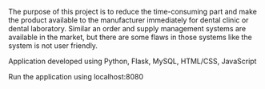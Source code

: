 The purpose of this project is to reduce the time-consuming part and make the product available to the manufacturer immediately for dental clinic or dental laboratory. Similar an order and supply management systems are available in the market, but there are some flaws in those systems like the system is not user friendly.

Application developed using
Python, Flask, MySQL, HTML/CSS, JavaScript

Run the application using localhost:8080